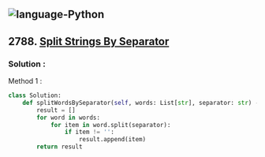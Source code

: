 ![language-Python](https://img.shields.io/badge/%20-Python-ffd43b?style=for-the-badge&logo=PYTHON)
---

## 2788. [Split Strings By Separator](https://leetcode.com/problems/split-strings-by-separator)

### Solution :

Method 1 :
```python
class Solution:
    def splitWordsBySeparator(self, words: List[str], separator: str) -> List[str]:
        result = []
        for word in words:
            for item in word.split(separator):
                if item != '':
                    result.append(item)
        return result
```
